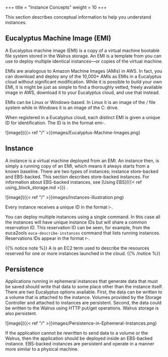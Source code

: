+++
title = "Instance Concepts"
weight = 10
+++

This section describes conceptual information to help you understand instances.
## Eucalyptus Machine Image (EMI)
A Eucalyptus machine image (EMI) is a copy of a virtual machine bootable file system stored in the Walrus storage. An EMI is a template from you can use to deploy multiple identical instances—or copies of the virtual machine. 

EMIs are analogous to Amazon Machine Images (AMIs) in AWS. In fact, you can download and deploy any of the 10,000+ AMIs as EMIs in a Eucalyptus cloud without significant modification. While it is possible to build your own EMI, it is might be just as simple to find a thoroughly vetted, freely available image in AWS, download it to your Eucalyptus cloud, and use that instead. 

EMIs can be Linux or Windows-based. In Linux it is an image of the */* file system while in Windows it is an image of the C: drive. 

When registered in a Eucalyptus cloud, each distinct EMI is given a unique ID for identification. The ID is in the format emi-<nnnnnnnn>. 




![image]({{< ref "/" >}}images/Eucalyptus-Machine-Images.png)

## Instance
A instance is a virtual machine deployed from an EMI. An instance then, is simply a running copy of an EMI, which means it always starts from a known baseline. There are two types of instances; instance store-backed and EBS-backed. This section describes store-backed instances. For information about EBS-backed instances, see [Using EBS]({{< ref using_block_storage.md >}}) . 




![image]({{< ref "/" >}}images/Instances-illustration.png)




Every instance receives a unique ID in the format i-<nnnnnnnn>. 

You can deploy multiple instances using a single command. In this case all the instances will have unique instance IDs but will share a common reservation ID. This reservation ID can be seen, for example, from the euca2ools `euca-describe-instances` command that lists running instances. Reservations IDs appear in the format r-<nnnnnnnn>. 


{{% notice note %}}
A is an EC2 term used to describe the resources reserved for one or more instances launched in the cloud. 
{{% /notice %}}

## Persistence
Applications running in ephemeral instances that generate data that must be saved should write that data to some place other than the instance itself. There are two Eucalyptus options available. First, the data can be written to a volume that is attached to the instance. Volumes provided by the Storage Controller and attached to instances are persistent. Second, the data could be written to the Walrus using HTTP put/get operations. Walrus storage is also persistent. 




![image]({{< ref "/" >}}images/Persistence-in-Ephemeral-Instances.png)




If the application cannot be rewritten to send data to a volume or the Walrus, then the application should be deployed inside an EBS-backed instance. EBS-backed instances are persistent and operate in a manner more similar to a physical machine. 

